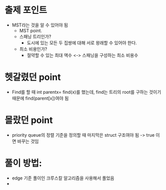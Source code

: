 # 출제 포인트
* MST라는 것을 알 수 있어야 됨
  * MST point.
  * 스패닝 트리인가?
    *  도시에 있는 모든 두 집쌍에 대해 서로 왕래할 수 있어야 한다.
  * 최소 비용인가?
    *  절약할 수 있는 최대 액수 <-> 스패닝을 구성하는 최소 비용수
 
# 헷갈렸던 point
* Find를 할 때 int parentx= find(x)를 했는데, find는 트리의 root를 구하는 것이기 때문에 find(parent[x])여야 됨

# 몰랐던 point
* priority queue의 정렬 기준을 정의할 때 마지막은 struct 구조여야 됨 -> true 이면 바꾸는 것임 

# 풀이 방법:
* edge 기준 풀이인 크루스칼 알고리즘을 사용해서 풀었음
* 
